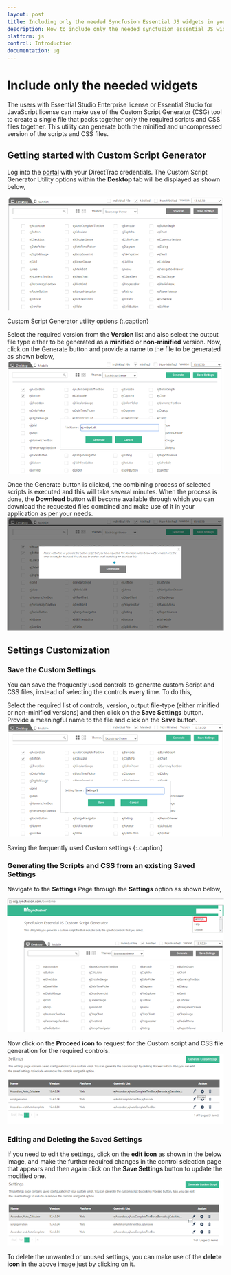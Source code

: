 ```yaml
---
layout: post
title: Including only the needed Syncfusion Essential JS widgets in your application 
description: How to include only the needed syncfusion essential JS widgets scripts in your application using custom script generator.
platform: js
control: Introduction
documentation: ug
---
```


# Include only the needed widgets

The users with Essential Studio Enterprise license or Essential Studio for JavaScript license can make use of the Custom Script Generator (CSG) tool to create a single file that packs together only the required scripts and CSS files together. This utility can generate both the minified and uncompressed version of the scripts and CSS files.

## Getting started with Custom Script Generator

Log into the [portal](https://csg.syncfusion.com/) with your DirectTrac credentials. The Custom Script Generator Utility options within the **Desktop** tab will be displayed as shown below,

![](/js/Include-only-the-needed-Widgets_images/Include-only-the-needed-Widgets_img1.png)

Custom Script Generator utility options
{:.caption}

Select the required version from the **Version** list and also select the output file type either to be generated as a **minified** or **non-minified** version. Now, click on the Generate button and provide a name to the file to be generated as shown below,
![](/js/Include-only-the-needed-Widgets_images/Include-only-the-needed-Widgets_img2.png) 

Once the Generate button is clicked, the combining process of selected scripts is executed and this will take several minutes. When the process is done, the **Download** button will become available through which you can download the requested files combined and make use of it in your application as per your needs.
![](/js/Include-only-the-needed-Widgets_images/Include-only-the-needed-Widgets_img3.png) 



## Settings Customization

### Save the Custom Settings

You can save the frequently used controls to generate custom Script and CSS files, instead of selecting the controls every time. To do this, 

Select the required list of controls, version, output file-type (either minified or non-minified versions) and then click on the **Save Settings** button. Provide a meaningful name to the file and click on the **Save** button.
![](/js/Include-only-the-needed-Widgets_images/Include-only-the-needed-Widgets_img4.png)

Saving the frequently used Custom settings
{:.caption}

### Generating the Scripts and CSS from an existing Saved Settings

Navigate to the **Settings** Page through the **Settings** option as shown below,

![](/js/Include-only-the-needed-Widgets_images/Include-only-the-needed-Widgets_img5.png) 

Now click on the **Proceed icon** to request for the Custom script and CSS file generation for the required controls.
![](/js/Include-only-the-needed-Widgets_images/Include-only-the-needed-Widgets_img6.png) 

### Editing and Deleting the Saved Settings

If you need to edit the settings, click on the **edit** **icon** as shown in the below image, and make the further required changes in the control selection page that appears and then again click on the **Save Settings** button to update the modified one.
![](/js/Include-only-the-needed-Widgets_images/Include-only-the-needed-Widgets_img7.png) 

To delete the unwanted or unused settings, you can make use of the **delete** **icon** in the above image just by clicking on it.